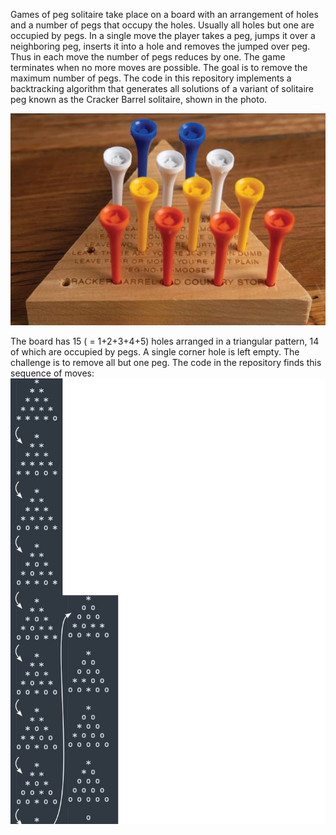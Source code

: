 Games of peg solitaire take place on a board with an arrangement of holes and a number of pegs that occupy the holes. Usually all holes but one are occupied by pegs. In a single move the player takes a peg, jumps it over a neighboring peg, inserts it into a hole and removes the jumped over peg. Thus in each move the number of pegs reduces by one. The game terminates when no more moves are possible. The goal is to remove the maximum number of pegs. 
The code in this repository implements a backtracking algorithm that generates all solutions of a variant of solitaire peg known as the Cracker Barrel solitaire, shown in the photo.

![](Picture.png)

The board has 15 ( = 1+2+3+4+5)  holes arranged in a triangular pattern, 14 of which are occupied by pegs. A single corner hole is left empty. The challenge is to remove all but one peg.
The code in the repository finds this sequence of moves: ![](Moves.png)
